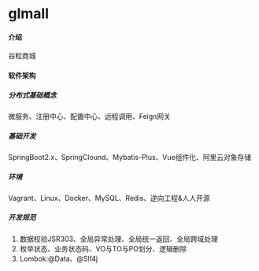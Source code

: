 # glmall

#### 介绍
谷粒商城

#### 软件架构

##### 分布式基础概念
微服务、注册中心、配置中心、远程调用、Feign网关

##### 基础开发
SpringBoot2.x、SpringClound、Mybatis-Plus、Vue组件化、阿里云对象存储

##### 环境
Vagrant、Linux、Docker、MySQL、Redis、逆向工程&人人开源

##### 开发规范
1. 数据校验JSR303、全局异常处理、全局统一返回、全局跨域处理
2. 枚举状态、业务状态码、VO与TO与PO划分、逻辑删除
3. Lombok:@Data、@Slf4j






